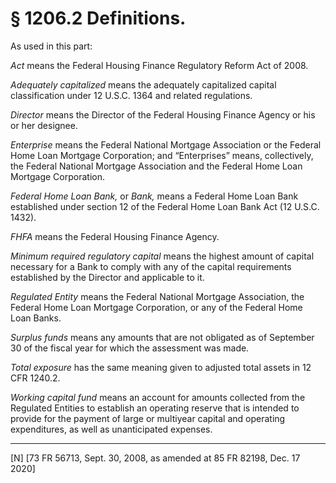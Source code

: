 # § 1206.2   Definitions.

As used in this part:


*Act* means the Federal Housing Finance Regulatory Reform Act of 2008.


*Adequately capitalized* means the adequately capitalized capital classification under 12 U.S.C. 1364 and related regulations.


*Director* means the Director of the Federal Housing Finance Agency or his or her designee.


*Enterprise* means the Federal National Mortgage Association or the Federal Home Loan Mortgage Corporation; and “Enterprises” means, collectively, the Federal National Mortgage Association and the Federal Home Loan Mortgage Corporation.


*Federal Home Loan Bank,* or *Bank,* means a Federal Home Loan Bank established under section 12 of the Federal Home Loan Bank Act (12 U.S.C. 1432).


*FHFA* means the Federal Housing Finance Agency.


*Minimum required regulatory capital* means the highest amount of capital necessary for a Bank to comply with any of the capital requirements established by the Director and applicable to it.


*Regulated Entity* means the Federal National Mortgage Association, the Federal Home Loan Mortgage Corporation, or any of the Federal Home Loan Banks.


*Surplus funds* means any amounts that are not obligated as of September 30 of the fiscal year for which the assessment was made.


*Total exposure* has the same meaning given to adjusted total assets in 12 CFR 1240.2.


*Working capital fund* means an account for amounts collected from the Regulated Entities to establish an operating reserve that is intended to provide for the payment of large or multiyear capital and operating expenditures, as well as unanticipated expenses.



---

[N] [73 FR 56713, Sept. 30, 2008, as amended at 85 FR 82198, Dec. 17 2020]




